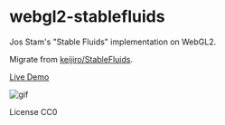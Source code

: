 # webgl2-stablefluids

Jos Stam's "Stable Fluids" implementation on WebGL2.

Migrate from [keijiro/StableFluids](https://github.com/keijiro/StableFluids).

[Live Demo](http://yemi.me/webgl2-stablefluids/)

![gif](https://github.com/soyemi/webgl2-stablefluids/blob/master/docs/fluids.gif)


License CC0
